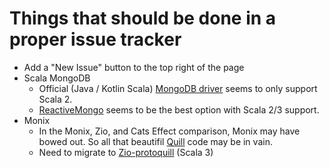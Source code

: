 # Things that should be done in a proper issue tracker

* Add a "New Issue" button to the top right of the page
* Scala MongoDB 
  * Official (Java / Kotlin Scala) [MongoDB  driver](https://www.mongodb.com/docs/drivers/java/sync/current/) seems to only support Scala 2.
  * [ReactiveMongo](http://reactivemongo.org/) seems to be the best option with Scala 2/3 support.
* Monix
  * In the Monix, Zio, and Cats Effect comparison, Monix may have bowed out.
     So all that beautifil [Quill](https://getquill.io) code may be in vain.
  * Need to migrate to [Zio-protoquill](https://github.com/zio/zio-protoquill) (Scala 3)
